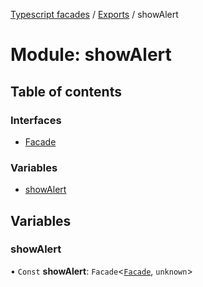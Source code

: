 [Typescript facades](../index.md) / [Exports](../modules.md) / showAlert

# Module: showAlert

## Table of contents

### Interfaces

- [Facade](../interfaces/showAlert.Facade.md)

### Variables

- [showAlert](showAlert.md#showalert)

## Variables

### showAlert

• `Const` **showAlert**: `Facade`<[`Facade`](../interfaces/showAlert.Facade.md), `unknown`\>
